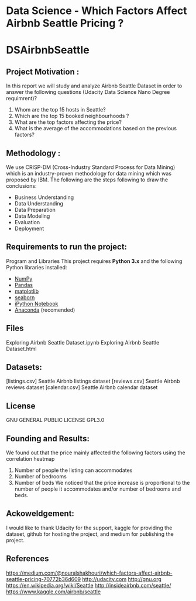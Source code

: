 # Data Science - Which Factors Affect Airbnb Seattle Pricing ?
# DSAirbnbSeattle

## Project Motivation : 
In this report we will study and analyze Airbnb Seattle Dataset in order to answer the following questions (Udacity Data Science Nano Degree requimrent)?
1. Whom are the top 15 hosts in Seattle?
2. Which are the top 15 booked neighbourhoods ?
3. What are the top factors affecting the price?
4. What is the average of the accommodations based on the previous factors?

## Methodology :
We use CRISP-DM (Cross-Industry Standard Process for Data Mining) which is an industry-proven methodology for data mining which was proposed by IBM. The following are the steps following to draw the conclusions:
* Business Understanding
* Data Understanding
* Data Preparation
* Data Modeling
* Evaluation
* Deployment


## Requirements to run the project:
Program and Libraries
This project requires **Python 3.x** and the following Python libraries installed:
- [NumPy](http://www.numpy.org/)
- [Pandas](http://pandas.pydata.org)
- [matplotlib](http://matplotlib.org/)
- [seaborn](http://seaborn.pydata.org/)
- [iPython Notebook](http://ipython.org/notebook.html)
- [Anaconda](https://www.continuum.io/downloads) (recomended)

## Files
Exploring Airbnb Seattle Dataset.ipynb
Exploring Airbnb Seattle Dataset.html

## Datasets:
[listings.csv] Seattle Airbnb listings dataset
[reviews.csv] Seattle Airbnb reviews dataset
[calendar.csv] Seattle Airbnb calendar dataset

## License
GNU GENERAL PUBLIC LICENSE GPL3.0

## Founding and Results:
We found out that the price mainly affected the following factors using the correlation heatmap
1. Number of people the listing can accommodates
2. Number of bedrooms
3. Number of beds
We noticed that the price increase is proportional to the number of people it accommodates and/or number of bedrooms and beds.

## Ackoweldgement:
I would like to thank Udacity for the support, kaggle for providing the dataset, github for hosting the project, and medium for publishing the project.

## References
https://medium.com/@nouralshakhouri/which-factors-affect-airbnb-seattle-pricing-70772b36d609
http://udacity.com
http://gnu.org
https://en.wikipedia.org/wiki/Seattle
http://insideairbnb.com/seattle/
https://www.kaggle.com/airbnb/seattle

